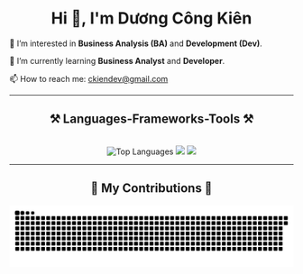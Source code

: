 <!DOCTYPE html>
<html lang="en">
<head>
    <meta charset="UTF-8">
    <meta name="viewport" content="width=device-width, initial-scale=1.0">
    <link rel="stylesheet" href="https://cdnjs.cloudflare.com/ajax/libs/font-awesome/6.0.0-beta3/css/all.min.css">
</head>
<body>

<div class="container">
    <h1 align="center">Hi 👋, I'm Dương Công Kiên</h1>
    <p>👀 I’m interested in <strong>Business Analysis (BA)</strong> and <strong>Development (Dev)</strong>.</p>
    <p>🌱 I’m currently learning <strong>Business Analyst</strong> and <strong>Developer</strong>.</p>
    <div class="contact">
        <p>📫 How to reach me: <a href="mailto:ckiendev@gmail.com">ckiendev@gmail.com</a></p>
    </div>
    <hr/>
   <h2 align="center">⚒️ Languages-Frameworks-Tools ⚒️</h2>
<br/>
<div align="center">
     <img src="https://github-readme-stats.vercel.app/api/top-langs/?username=Kine-code&theme=dark&hide_border=false&include_all_commits=false&count_private=false&layout=compact" alt="Top Languages" />
    <img src="https://skillicons.dev/icons?i=php,laravel,mysql,figma,javascript,bootstrap,html,css,github" />
    <img src="https://skillicons.dev/icons?i=java,c,firebase,mongodb,python,flask,vscode,git" />
    <br>
</div>
    <hr/>
    <div align="center">
      <h2>🐍 My Contributions 🐍</h2>
      <img alt="snake eating my contributions" src="https://github.com/Kine-code/Kine-code/blob/output/github-contribution-grid-snake-dark.svg" />
      <br/><br/><br/>
    </div>
</div>
</body>
</html>


